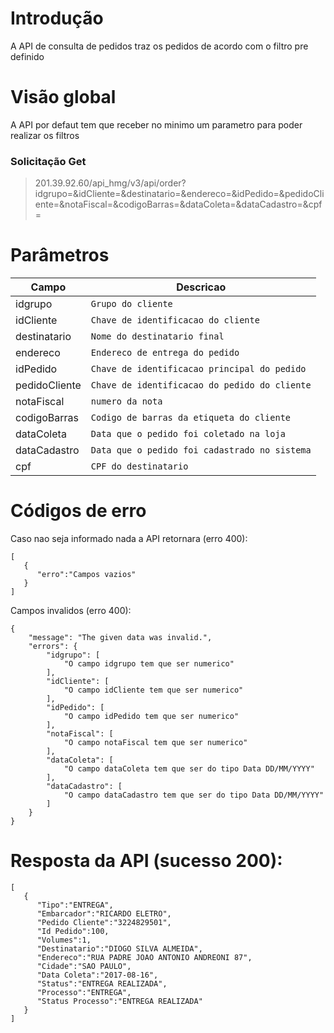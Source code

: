 
# Introdução
A API de consulta de pedidos traz os pedidos de acordo com o filtro pre definido 

# Visão global
A API por defaut tem que receber no minimo um parametro para poder realizar os filtros

### Solicitação Get 
> 201.39.92.60/api_hmg/v3/api/order?idgrupo=&idCliente=&destinatario=&endereco=&idPedido=&pedidoCliente=&notaFiscal=&codigoBarras=&dataColeta=&dataCadastro=&cpf=

# Parâmetros
|Campo                  |Descricao             
|----------------|-------------------------------|
|idgrupo|`Grupo do cliente`|
|idCliente|`Chave de identificacao do cliente`|
|destinatario|`Nome do destinatario final`|
|endereco|`Endereco de entrega do pedido`|
|idPedido|`Chave de identificacao principal do pedido`|
|pedidoCliente|`Chave de identificacao do pedido do cliente`|
|notaFiscal|`numero da nota `|
|codigoBarras|`Codigo de barras da etiqueta do cliente`|
|dataColeta|`Data que o pedido foi coletado na loja`|
|dataCadastro|`Data que o pedido foi cadastrado no sistema`|
|cpf|`CPF do destinatario`|


# Códigos de erro
Caso nao seja informado nada a API retornara (erro 400): 
```JS
[  
   {  
      "erro":"Campos vazios"
   }
]
```
Campos invalidos (erro 400): 
```JS
{
    "message": "The given data was invalid.",
    "errors": {
        "idgrupo": [
            "O campo idgrupo tem que ser numerico"
        ],
        "idCliente": [
            "O campo idCliente tem que ser numerico"
        ],
        "idPedido": [
            "O campo idPedido tem que ser numerico"
        ],
        "notaFiscal": [
            "O campo notaFiscal tem que ser numerico"
        ],
        "dataColeta": [
            "O campo dataColeta tem que ser do tipo Data DD/MM/YYYY"
        ],
        "dataCadastro": [
            "O campo dataCadastro tem que ser do tipo Data DD/MM/YYYY"
        ]
    }
}
```

# Resposta da API (sucesso 200): 

```JS
[  
   {  
      "Tipo":"ENTREGA",
      "Embarcador":"RICARDO ELETRO",
      "Pedido Cliente":"3224829501",
      "Id Pedido":100,
      "Volumes":1,
      "Destinatario":"DIOGO SILVA ALMEIDA",
      "Endereco":"RUA PADRE JOAO ANTONIO ANDREONI 87",
      "Cidade":"SAO PAULO",
      "Data Coleta":"2017-08-16",
      "Status":"ENTREGA REALIZADA",
      "Processo":"ENTREGA",
      "Status Processo":"ENTREGA REALIZADA"
   }
]
```

